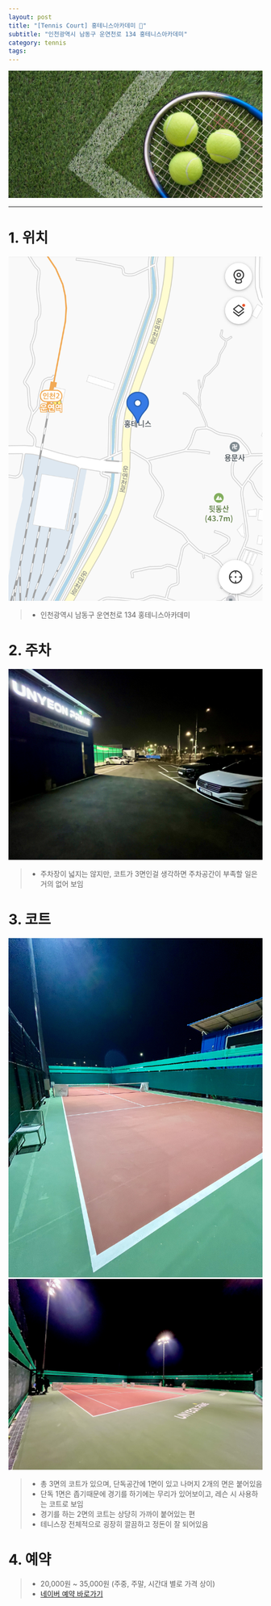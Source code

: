 ```yaml
---
layout: post
title: "[Tennis Court] 홍테니스아카데미 🎾"
subtitle: "인천광역시 남동구 운연천로 134 홍테니스아카데미"
category: tennis
tags: 
---
```


![image](../../assets/img/blog/tennis-main.jpg)

---

# 1. 위치

![image](../../assets/img/blog/tennis-court-1-a.jpg)
> - 인천광역시 남동구 운연천로 134 홍테니스아카데미


# 2. 주차

![image](../../assets/img/blog/tennis-court-1-c.jpg)
> - 주차장이 넓지는 않지만, 코트가 3면인걸 생각하면 주차공간이 부족할 일은 
거의 없어 보임


# 3. 코트

![image](../../assets/img/blog/tennis-court-1-d.jpg)
![image](../../assets/img/blog/tennis-court-1-b.jpg)
> - 총 3면의 코트가 있으며, 단독공간에 1면이 있고 나머지 2개의 면은 붙어있음
> - 단독 1면은 좁기때문에 경기를 하기에는 무리가 있어보이고, 레슨 시 사용하는 코트로 보임
> - 경기를 하는 2면의 코트는 상당히 가까이 붙어있는 편
> - 테니스장 전체적으로 굉장히 깔끔하고 정돈이 잘 되어있음


# 4. 예약
> - 20,000원 ~ 35,000원 (주중, 주말, 시간대 별로 가격 상이)
> - [네이버 예약 바로가기](https://m.booking.naver.com/booking/10/bizes/749246?theme=place&entry=ple&area=ple)